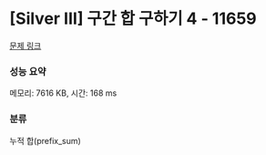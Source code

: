 # [Silver III] 구간 합 구하기 4 - 11659 

[문제 링크](https://www.acmicpc.net/problem/11659) 

### 성능 요약

메모리: 7616 KB, 시간: 168 ms

### 분류

누적 합(prefix_sum)

